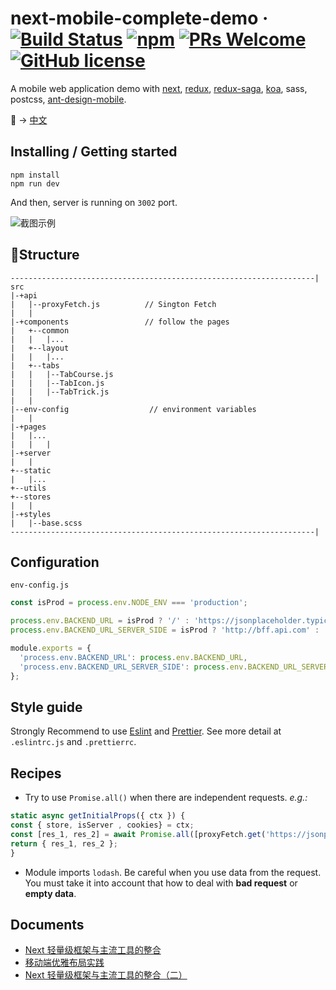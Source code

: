 # next-mobile-complete-demo &middot; [![Build Status](https://img.shields.io/travis/npm/npm/latest.svg?style=flat-square)](https://travis-ci.org/npm/npm) [![npm](https://img.shields.io/npm/v/npm.svg?style=flat-square)](https://www.npmjs.com/package/npm) [![PRs Welcome](https://img.shields.io/badge/PRs-welcome-brightgreen.svg?style=flat-square)](http://makeapullrequest.com) [![GitHub license](https://img.shields.io/badge/license-MIT-blue.svg?style=flat-square)](https://github.com/your/your-project/blob/master/LICENSE)

A mobile web application demo with [next](https://nextjs.org), [redux](https://github.com/reduxjs/redux), [redux-saga](https://github.com/redux-saga/redux-saga), [koa](https://github.com/koajs/koa), sass, postcss, [ant-design-mobile](https://github.com/ant-design/ant-design-mobile).

 → [中文](./README.zh.md)

## Installing / Getting started

```shell
npm install
npm run dev
```

And then, server is running on `3002` port.

![截图示例](http://doudou-static.oss-cn-shanghai.aliyuncs.com/%E5%B8%83%E5%B1%80.png)

## Structure

```
--------------------------------------------------------------------|
src
|-+api
|   |--proxyFetch.js          // Sington Fetch
|   |
|-+components                 // follow the pages
|   +--common
|   |   |...
|   +--layout
|   |   |...
|   +--tabs
|   |   |--TabCourse.js
|   |   |--TabIcon.js
|   |   |--TabTrick.js
|   |
|--env-config                  // environment variables
|   |
|-+pages
|   |...
|   |   |
|-+server
|   |
+--static
|   |...
+--utils
+--stores
|   |
|-+styles
|   |--base.scss
--------------------------------------------------------------------|
```

## Configuration

`env-config.js`

```js
const isProd = process.env.NODE_ENV === 'production';

process.env.BACKEND_URL = isProd ? '/' : 'https://jsonplaceholder.typicode.com';
process.env.BACKEND_URL_SERVER_SIDE = isProd ? 'http://bff.api.com' : 'https://jsonplaceholder.typicode.com';

module.exports = {
  'process.env.BACKEND_URL': process.env.BACKEND_URL,
  'process.env.BACKEND_URL_SERVER_SIDE': process.env.BACKEND_URL_SERVER_SIDE
};
```

## Style guide

Strongly Recommend to use [Eslint](https://eslint.org/) and [Prettier](https://prettier.io/). See more detail at `.eslintrc.js` and `.prettierrc`.

## Recipes

- Try to use `Promise.all()` when there are independent requests. _e.g.:_

```js
static async getInitialProps({ ctx }) {
const { store, isServer , cookies} = ctx;
const [res_1, res_2] = await Promise.all([proxyFetch.get('https://jsonplaceholder.typicode.com/users', {}, { isServer, cookies }), proxyFetch.get('https://jsonplaceholder.typicode.com/users', {}, { isServer, cookies })])
return { res_1, res_2 };
}
```

- Module imports `lodash`. Be careful when you use data from the request. You must take it into account that how to deal with **bad request** or **empty data**.

## Documents

- [Next 轻量级框架与主流工具的整合](https://segmentfault.com/a/1190000016383263)
- [移动端优雅布局实践](https://segmentfault.com/a/1190000017913569)
- [Next 轻量级框架与主流工具的整合（二）](https://segmentfault.com/a/1190000017947264)
